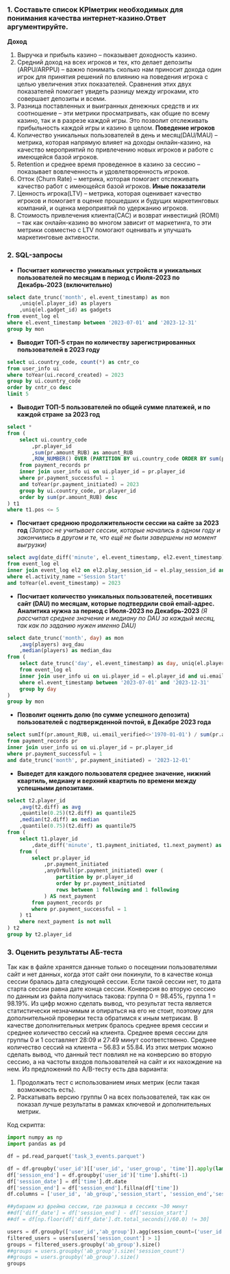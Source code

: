 ### 1. Составьте список KPIметрик необходимых для понимания качества интернет-казино.Ответ аргументируйте.

**Доход**
1.	Выручка и прибыль казино – показывает доходность казино.
2.	Средний доход на всех игроков и тех, кто делает депозиты (ARPU/ARPPU) – важно понимать сколько нам приносит дохода один игрок для принятия решений по влиянию на поведения игрока с целью увеличения этих показателей. Сравнения этих двух показателей помогает увидеть разницу между игроками, кто совершает депозиты и всеми.
3.	Разница поставленных и выигранных денежных средств и их соотношение – эти метрики просматривать, как общие по всему казино, так и в разрезе каждой игры. Это позволит отслеживать прибыльность каждой игры и казино в целом. 
**Поведение игроков**
1.	Количество уникальных пользователей в день и месяц(DAU/MAU) – метрика, которая напрямую влияет на доходы онлайн-казино, на качество мероприятий по привлечению новых игроков и работе с имеющейся базой игроков. 
2.	Retention и среднее время проведенное в казино за сессию – показывает вовлеченность и удовлетворенность игроков.
3.	Отток (Churn Rate) – метрика, которая помогает отслеживать качество работ с имеющейся базой игроков.
**Иные показатели**
1.	Ценность игрока(LTV) – метрика, которая оценивает качество игроков и помогает в оценке прошедших и будущих маркетинговых компаний, и оценка мероприятий по удержанию игроков.
2.	Стоимость привлечения клиента(CAC) и возврат инвестиций (ROMI) – так как онлайн-казино во многом зависит от маркетинга, то эти метрики совместно с LTV помогают оценивать и улучшать маркетинговые активности.

### 2. SQL-запросы

- **Посчитает количество уникальных устройств и уникальных пользователей по месяцам в период с Июля-2023 по Декабрь-2023 (включительно)**
```sql
select date_trunc('month', el.event_timestamp) as mon
	,uniq(el.player_id) as players
	,uniq(el.gadget_id) as gadgets
from event_log el
where el.event_timestamp between '2023-07-01' and '2023-12-31'
group by mon
```

- **Выводит ТОП-5 стран по количеству зарегистрированных пользователей в 2023 году**
```sql
select ui.country_code, count(*) as cntr_co
from user_info ui 
where toYear(ui.record_created) = 2023
group by ui.country_code
order by cntr_co desc
limit 5
```

- **Выводит ТОП-5 пользователей по общей сумме платежей, и по каждой стране за 2023 год**
```sql
select *
from (
	select ui.country_code
		,pr.player_id
		,sum(pr.amount_RUB) as amount_RUB
		,ROW_NUMBER() OVER (PARTITION BY ui.country_code ORDER BY sum(pr.amount_RUB) desc) AS pos
	from payment_records pr 
	inner join user_info ui on ui.player_id = pr.player_id 
	where pr.payment_successful = 1
	and toYear(pr.payment_initiated) = 2023
	group by ui.country_code, pr.player_id
	order by sum(pr.amount_RUB) desc
) t1
where t1.pos <= 5
```

- **Посчитает среднюю продолжительности сессии на сайте за 2023 год** *(Запрос не учитывает сессии, которые начались в одном году и закончились в другом и те, что ещё не были завершены на момент выгрузки)*
```sql
select avg(date_diff('minute', el.event_timestamp, el2.event_timestamp)) as avg_session
from event_log el 
inner join event_log el2 on el2.play_session_id = el.play_session_id and el2.activity_name = 'Session End' and toYear(el2.event_timestamp) = 2023
where el.activity_name ='Session Start'
and toYear(el.event_timestamp) = 2023
```

- **Посчитает количество уникальных пользователей, посетивших сайт (DAU) по месяцам, которые подтвердили свой email-адрес. Аналитика нужна за период с Июля-2023 по Декабрь-2023** *(Я рассчитал среднее значение и медиану по DAU за каждый месяц, так как по заданию нужен именно DAU)*
```sql
select date_trunc('month', day) as mon
	,avg(players) avg_dau
	,median(players) as median_dau
from (
	select date_trunc('day', el.event_timestamp) as day, uniq(el.player_id) as players
	from event_log el 
	inner join user_info ui on ui.player_id = el.player_id and ui.email_verified <>'1970-01-01'
	where el.event_timestamp between '2023-07-01' and '2023-12-31'
	group by day
)
group by mon
```

- **Позволит оценить долю (по сумме успешного депозита) пользователей с подтвержденной почтой, в Декабре 2023 года**
```sql
select sumIf(pr.amount_RUB, ui.email_verified<>'1970-01-01') / sum(pr.amount_RUB) as prop
from payment_records pr 
inner join user_info ui on ui.player_id = pr.player_id 
where pr.payment_successful = 1
and date_trunc('month', pr.payment_initiated) = '2023-12-01'
```

- **Выведет для каждого пользователя среднее значение, нижний квартиль, медиану и верхний квартиль по времени между успешными депозитами.**
```sql
select t2.player_id	
	,avg(t2.diff) as avg
	,quantile(0.25)(t2.diff) as quantile25
	,median(t2.diff) as median
	,quantile(0.75)(t2.diff) as quantile75
from (
	select t1.player_id
		,date_diff('minute', t1.payment_initiated, t1.next_payment)	as diff
	from (
		select pr.player_id
			,pr.payment_initiated
			,anyOrNull(pr.payment_initiated) over (
			   	partition by pr.player_id
		        order by pr.payment_initiated
		        rows between 1 following and 1 following
		    ) AS next_payment
		from payment_records pr 
		where pr.payment_successful = 1
	) t1
	where next_payment is not null
) t2
group by t2.player_id
```

### 3. Оценить результаты АБ-теста

Так как в файле хранятся данные только о посещении пользователями сайт и нет данных, когда этот сайт они покинули, то в качестве конца сессии бралась дата следующей сессии. Если такой сессии нет, то дата старта сессии равна дате конца сессии.
Конверсия во вторую сессию по данным из файла получилась такова: группа 0 = 98.45%, группа 1 = 98.19%. Из цифр можно сделать вывод, что результат теста является статистически незначимым и опираться на его не стоит, поэтому для дополнительной проверки теста обратимся к иным метрикам.
В качестве дополнительных метрик бралось среднее время сессии и среднее количество сессий на клиента. 
Среднее время сессии для группы 0 и 1 составляет 28:09 и 27:49 минут соответственно.
Среднее количество сессий на клиента – 56.83 и 55.84. 
Из этих метрик можно сделать вывод, что данный тест повлиял не на конверсию во вторую сессию, а на частоты входов пользователей на сайт и их нахождение на нем.
Из предложений по A/B-тесту есть два варианта:
1. Продолжать тест с использованием иных метрик (если такая возможность есть).
2. Раскатывать версию группы 0 на всех пользователей, так как он показал лучше результаты в рамках ключевой и дополнительных метрик.


Код скрипта:
```python
import numpy as np
import pandas as pd

df = pd.read_parquet('task_3_events.parquet')

df = df.groupby('user_id')[['user_id', 'user_group', 'time']].apply(lambda x: x.sort_values('time')).reset_index(drop=True)
df['session_end'] = df.groupby('user_id')['time'].shift(-1)
df['session_date'] = df['time'].dt.date
df['session_end'] = df['session_end'].fillna(df['time'])
df.columns = ['user_id', 'ab_group','session_start', 'session_end','session_date']

##убираем из фрейма сессии, где разница в сессиях ~30 минут 
##df['diff_date'] = df['session_end'] - df['session_start']
##df = df[np.floor(df['diff_date'].dt.total_seconds()/60.0) != 30]

users = df.groupby(['user_id','ab_group']).agg(session_count=('user_id','size')).reset_index()
filtered_users = users[users['session_count'] > 1]
groups = filtered_users.groupby('ab_group').size()
##groups = users.groupby('ab_group').size('session_count')
##groups = users.groupby('ab_group').size()
groups
```

